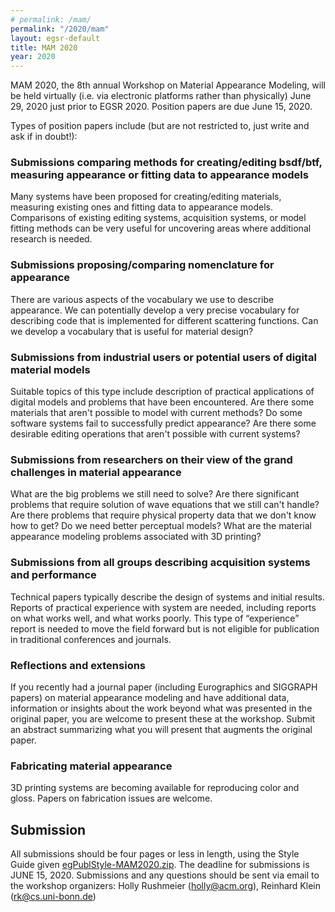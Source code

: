 ```yaml
---
# permalink: /mam/
permalink: "/2020/mam"
layout: egsr-default
title: MAM 2020
year: 2020
---
```

<p>MAM 2020, the 8th annual Workshop on Material Appearance Modeling, will be held virtually (i.e. via electronic platforms rather than physically) June 29, 2020  just prior to EGSR 2020. Position papers are due June 15, 2020.</p>

<p>Types of position papers include (but are not restricted to, just write and ask if in doubt!):</p>


<h3>Submissions comparing methods for creating/editing bsdf/btf, measuring appearance or fitting data to appearance models</h3>

<p>Many systems have been proposed for creating/editing materials, measuring existing ones and fitting data to appearance models. Comparisons of existing editing systems, acquisition systems, or model fitting methods can be very useful for uncovering areas where additional research is needed.</p>

<h3>Submissions proposing/comparing nomenclature for appearance</h3>

<p>There are various aspects of the vocabulary we use to describe appearance. We can potentially develop a very precise vocabulary for describing code that is implemented for different scattering functions. Can we develop a vocabulary that is useful for material design?</p>

<h3>Submissions from industrial users or potential users of digital material models</h3>
<p>Suitable topics of this type include description of practical applications of digital models and problems that have been encountered. Are there some materials that aren't possible to model with current methods? Do some software systems fail to successfully predict appearance? Are there some desirable editing operations that aren't possible with current systems? </p>
<h3>Submissions from researchers on their view of the grand challenges in material appearance</h3>
<p>What are the big problems we still need to solve? Are there significant problems that require solution of wave equations that we still can't handle? Are there problems that require physical property data that we don't know how to get? Do we need better perceptual models? What are the material appearance modeling problems associated with 3D printing? </p>
<h3>Submissions from all groups describing acquisition systems and performance</h3>
<p>Technical papers typically describe the design of systems and initial results. Reports of practical experience with system are needed, including reports on what works well, and what works poorly. This type of “experience” report is needed to move the field forward but is not eligible for publication in traditional conferences and journals.</p>
<h3>Reflections and extensions</h3>
<p>If you recently had a journal paper (including Eurographics and SIGGRAPH papers) on material appearance modeling and have additional data, information or insights about the work beyond what was presented in the original paper, you are welcome to present these at the workshop. Submit an abstract summarizing what you will present that augments the original paper. </p>
<h3>Fabricating material appearance</h3>
<p>3D printing systems are becoming available for reproducing color and gloss. Papers on fabrication issues are welcome.</p>
<h2>Submission</h2>
<p>All submissions should be four pages or less in length, using the Style Guide given <a href="call-for-papers/egPublStyle-MAM2020.zip">egPublStyle-MAM2020.zip</a>. The deadline for submissions is JUNE 15, 2020. Submissions and any questions should be sent via email to the workshop organizers: Holly Rushmeier (<a href="mailto:holly@acm.org">holly@acm.org</a>), Reinhard Klein (<a href="mailto:rk@cs.uni-bonn.de">rk@cs.uni-bonn.de</a>) </p>


